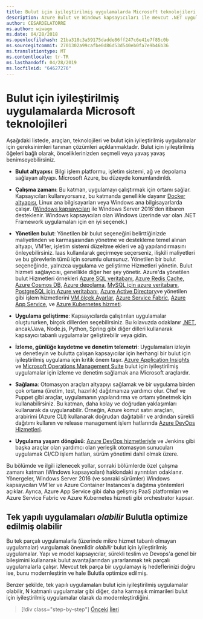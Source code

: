 ```yaml
---
title: Bulut için iyileştirilmiş uygulamalarda Microsoft teknolojileri
description: Azure Bulut ve Windows kapsayıcıları ile mevcut .NET uygulamalarını modernleştirme | Bulut için iyileştirilmiş uygulamalarda Microsoft teknolojileri
author: CESARDELATORRE
ms.author: wiwagn
ms.date: 04/28/2018
ms.openlocfilehash: 21ba318c3a59175dadde86ff247c6e41e7f85c0b
ms.sourcegitcommit: 2701302a99cafbe0d86d53d540eb0fa7e9b46b36
ms.translationtype: MT
ms.contentlocale: tr-TR
ms.lasthandoff: 04/28/2019
ms.locfileid: "64627276"
---
```

# <a name="microsoft-technologies-in-cloud-optimized-applications"></a>Bulut için iyileştirilmiş uygulamalarda Microsoft teknolojileri

Aşağıdaki listede, araçları, teknolojileri ve bulut için iyileştirilmiş uygulamalar için gereksinimleri tanınan çözümleri açıklanmaktadır. Bulut için iyileştirilmiş öğeleri bağlı olarak, önceliklerinizden seçmeli veya yavaş yavaş benimseyebilirsiniz.

- **Bulut altyapısı**: Bilgi işlem platformu, işletim sistemi, ağ ve depolama sağlayan altyapı. Microsoft Azure, bu düzeyde konumlandırıldı.

- **Çalışma zamanı**: Bu katman, uygulamayı çalıştırmak için ortamı sağlar. Kapsayıcıları kullanıyorsanız, bu katmanda genellikle dayanır [Docker altyapısı](https://docs.docker.com/engine/), Linux ana bilgisayarları veya Windows ana bilgisayarlarda çalışır. ([Windows kapsayıcıları](https://docs.microsoft.com/virtualization/windowscontainers/about/) ile Windows Server 2016'den itibaren desteklenir. Windows kapsayıcıları olan Windows üzerinde var olan .NET Framework uygulamaları için en iyi seçenek.)

- **Yönetilen bulut**: Yönetilen bir bulut seçeneğini belirttiğinizde maliyetinden ve karmaşasından yönetme ve destekleme temel alınan altyapı, VM'ler, işletim sistemi düzeltme ekleri ve ağ yapılandırmasını önleyebilirsiniz. Iaas kullanılarak geçirmeye seçerseniz, ilişkili maliyetleri ve bu görevlerin tümü için sorumlu olursunuz. Yönetilen bir bulut seçeneğinde, yalnızca uygulama ve geliştirme Hizmetleri yönetin. Bulut hizmeti sağlayıcısı, genellikle diğer her şey yönetir. Azure'da yönetilen bulut Hizmetleri örnekleri [Azure SQL veritabanı](https://azure.microsoft.com/services/sql-database), [Azure Redis Cache](https://azure.microsoft.com/services/cache/), [Azure Cosmos DB](https://azure.microsoft.com/services/cosmos-db/), [Azure depolama](https://azure.microsoft.com/services/storage/), [MySQL için azure veritabanı](https://azure.microsoft.com/services/mysql/), [PostgreSQL için Azure veritabanı](https://azure.microsoft.com/services/postgresql/), [Azure Active Directory](https://azure.microsoft.com/services/active-directory/)ve yönetilen gibi işlem hizmetlerini [VM ölçek Ayarlar](https://azure.microsoft.com/services/virtual-machine-scale-sets/), [Azure Service Fabric](https://azure.microsoft.com/services/service-fabric/), [Azure App Service](https://azure.microsoft.com/services/app-service/), ve [Azure Kubernetes hizmeti](https://azure.microsoft.com/services/container-service/).

- **Uygulama geliştirme**: Kapsayıcılarda çalıştırılan uygulamalar oluştururken, birçok dillerden seçebilirsiniz. Bu kılavuzda odaklanır [.NET](https://www.microsoft.com/net), ancak/Java, Node.js, Python, Spring gibi diğer dilleri kullanarak kapsayıcı tabanlı uygulamalar geliştirebilir veya gidin.

- **İzleme, günlüğe kaydetme ve denetim telemetri**: Uygulamaları izleyin ve denetleyin ve bulutta çalışan kapsayıcılar için herhangi bir bulut için iyileştirilmiş uygulama için kritik önem taşır. [Azure Application Insights](https://azure.microsoft.com/services/application-insights/) ve [Microsoft Operations Management Suite](https://www.microsoft.com/cloud-platform/operations-management-suite) bulut için iyileştirilmiş uygulamalar için izleme ve denetim sağlamak ana Microsoft araçlardır.

- **Sağlama**: Otomasyon araçları altyapıyı sağlamak ve bir uygulama birden çok ortama (üretim, test, hazırlık) dağıtmanıza yardımcı olur. Chef ve Puppet gibi araçlar, uygulamanın yapılandırma ve ortamı yönetmek için kullanabilirsiniz. Bu katman, daha kolay ve doğrudan yaklaşımları kullanarak da uygulanabilir. Örneğin, Azure komut satırı araçları, arabirimi (Azure CLI) kullanarak doğrudan dağıtabilir ve ardından sürekli dağıtımı kullanın ve release management işlem hatlarında [Azure DevOps Hizmetleri](https://azure.microsoft.com/services/devops/).

- **Uygulama yaşam döngüsü**: [Azure DevOps hizmetleriyle](https://azure.microsoft.com/services/devops/) ve Jenkins gibi başka araçlar olan yardımcı olan yerleşik otomasyon sunucuları uygulamak CI/CD işlem hatları, sürüm yönetimi dahil olmak üzere.

Bu bölümde ve ilgili izlenecek yollar, sonraki bölümlerde özel çalışma zamanı katman (Windows kapsayıcıları) hakkındaki ayrıntıları odaklanır. Yönergeler, Windows Server 2016 (ve sonraki sürümler) Windows kapsayıcıları VM'ler ve Azure Container Instances'a dağıtma yöntemleri açıklar. Ayrıca, Azure App Service gibi daha gelişmiş PaaS platformları ve Azure Service Fabric ve Azure Kubernetes hizmeti gibi orchestrator kapsar.

## <a name="monolithic-applications-can-be-cloud-optimized"></a>Tek yapılı uygulamaları *olabilir* Bulutla optimize edilmiş olabilir

Bu tek parçalı uygulamalarla (üzerinde mikro hizmet tabanlı olmayan uygulamalar) vurgulamak önemlidir *olabilir* bulut için iyileştirilmiş uygulamalar. Yapı ve model kapsayıcılar, sürekli teslim ve Devops'a genel bir bileşimini kullanarak bulut avantajlarından yararlanmak tek parçalı uygulamalarla çalışır. Mevcut tek parça bir uygulamayı iş hedeflerinizi doğru ise, bunu modernleştirin ve hale Bulutla optimize edilmiş.

Benzer şekilde, tek yapılı uygulamaları bulut için iyileştirilmiş uygulamalar olabilir, N katmanlı uygulamalar gibi diğer, daha karmaşık mimarileri bulut için iyileştirilmiş uygulamalar olarak da modernleştirdiğini.

>[!div class="step-by-step"]
>[Önceki](reasons-to-modernize-existing-net-apps-to-cloud-optimized-applications.md)
>[İleri](what-about-cloud-native-applications.md)